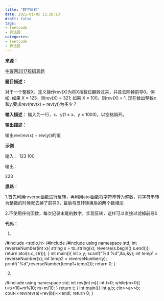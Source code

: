 ```yaml
---
title: "数字反转"
date: 2021-01-05 11:26:13
draft: false
tags:
- leetcode
- 算法题
categories: 
- leetcode
- 算法题
---
```

**来源：**

[牛客网2017校招真题](https://www.nowcoder.com/ta/2017test)

**题目描述：**

对于一个整数X，定义操作rev(X)为将X按数位翻转过来，并且去除掉前导0。例如:
如果 X = 123，则rev(X) = 321;
如果 X = 100，则rev(X) = 1.
现在给出整数x和y,要求rev(rev(x) + rev(y))为多少？

**输入描述**：
输入为一行，x、y(1 ≤ x、y ≤ 1000)，以空格隔开。

**输出描述：**

输出rev(rev(x) + rev(y))的值

**示例**

输入：
123 100

输出：

223

**思路：**

1.首先利用reverse函数进行反转，再利用atoi函数将字符串转为整数，将字符串转为整数的时候就去掉了前导0，最后将反转转换后的两个数相加

2.不使用任何函数，每次记录末尾的数字，实现反转，这样可以直接过滤掉前导0

**代码：**

1.
/#include <stdio.h> /#include <sstream> /#include <algorithm> using namespace std; int reverseNumber(int x){ string s = to_string(x); reverse(s.begin(),s.end()); return atoi(s.c_str()); } int main(){ int x,y; scanf("%d %d",&x,&y); int temp1 = reverseNumber(x); int temp2 = reverseNumber(y); printf("%d",reverseNumber(temp1+temp2)); return 0; }

2.

/#include <iostream> using namespace std; int rev(int m){ int t=0; while(m>0){ t=t/*10+m%10; m=m/10; } return t; } int main(){ int a,b; cin>>a>>b; cout<<rev(rev(a)+rev(b))<<endl; return 0; }